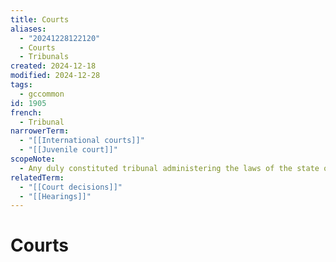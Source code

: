 ```yaml
---
title: Courts
aliases:
  - "20241228122120"
  - Courts
  - Tribunals
created: 2024-12-18
modified: 2024-12-28
tags:
  - gccommon
id: 1905
french:
  - Tribunal
narrowerTerm:
  - "[[International courts]]"
  - "[[Juvenile court]]"
scopeNote:
  - Any duly constituted tribunal administering the laws of the state or nation.
relatedTerm:
  - "[[Court decisions]]"
  - "[[Hearings]]"
---
```

# Courts
